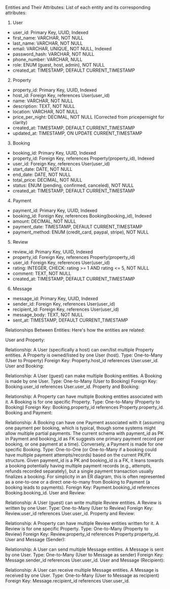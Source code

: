 Entities and Their Attributes:
List of each entity and its corresponding attributes:

1. User
* user_id: Primary Key, UUID, Indexed
* first_name: VARCHAR, NOT NULL
* last_name: VARCHAR, NOT NULL
* email: VARCHAR, UNIQUE, NOT NULL, Indexed
* password_hash: VARCHAR, NOT NULL
* phone_number: VARCHAR, NULL
* role: ENUM (guest, host, admin), NOT NULL
* created_at: TIMESTAMP, DEFAULT CURRENT_TIMESTAMP

2. Property
* property_id: Primary Key, UUID, Indexed
* host_id: Foreign Key, references User(user_id)
* name: VARCHAR, NOT NULL
* description: TEXT, NOT NULL
* location: VARCHAR, NOT NULL
* price_per_night: DECIMAL, NOT NULL (Corrected from pricepernight for clarity)
* created_at: TIMESTAMP, DEFAULT CURRENT_TIMESTAMP
* updated_at: TIMESTAMP, ON UPDATE CURRENT_TIMESTAMP

3. Booking
* booking_id: Primary Key, UUID, Indexed
* property_id: Foreign Key, references Property(property_id), Indexed
* user_id: Foreign Key, references User(user_id)
* start_date: DATE, NOT NULL
* end_date: DATE, NOT NULL
* total_price: DECIMAL, NOT NULL
* status: ENUM (pending, confirmed, canceled), NOT NULL
* created_at: TIMESTAMP, DEFAULT CURRENT_TIMESTAMP

4. Payment
* payment_id: Primary Key, UUID, Indexed
* booking_id: Foreign Key, references Booking(booking_id), Indexed
* amount: DECIMAL, NOT NULL
* payment_date: TIMESTAMP, DEFAULT CURRENT_TIMESTAMP
* payment_method: ENUM (credit_card, paypal, stripe), NOT NULL

5. Review
* review_id: Primary Key, UUID, Indexed
* property_id: Foreign Key, references Property(property_id)
* user_id: Foreign Key, references User(user_id)
* rating: INTEGER, CHECK: rating >= 1 AND rating <= 5, NOT NULL
* comment: TEXT, NOT NULL
* created_at: TIMESTAMP, DEFAULT CURRENT_TIMESTAMP

6. Message
* message_id: Primary Key, UUID, Indexed
* sender_id: Foreign Key, references User(user_id)
* recipient_id: Foreign Key, references User(user_id)
* message_body: TEXT, NOT NULL
* sent_at: TIMESTAMP, DEFAULT CURRENT_TIMESTAMP

Relationships Between Entities:
Here's how the entities are related:

User and Property:

Relationship: A User (specifically a host) can own/list multiple Property entities. A Property is owned/listed by one User (host).
Type: One-to-Many (User to Property)
Foreign Key: Property.host_id references User.user_id.
User and Booking:

Relationship: A User (guest) can make multiple Booking entities. A Booking is made by one User.
Type: One-to-Many (User to Booking)
Foreign Key: Booking.user_id references User.user_id.
Property and Booking:

Relationship: A Property can have multiple Booking entities associated with it. A Booking is for one specific Property.
Type: One-to-Many (Property to Booking)
Foreign Key: Booking.property_id references Property.property_id.
Booking and Payment:

Relationship: A Booking can have one Payment associated with it (assuming one payment per booking, which is typical, though some systems might allow multiple partial payments. The current schema with payment_id as PK in Payment and booking_id as FK suggests one primary payment record per booking, or one payment at a time). Conversely, a Payment is made for one specific Booking.
Type: One-to-One (or One-to-Many if a booking could have multiple payment attempts/records) based on the current PK/FK structure. Given payment_id is a PK and booking_id is a FK, it leans towards a booking potentially having multiple payment records (e.g., attempts, refunds recorded separately), but a single payment transaction usually finalizes a booking. For simplicity in an ER diagram, this is often represented as a one-to-one or a direct one-to-many from Booking to Payment (a booking leads to payments).
Foreign Key: Payment.booking_id references Booking.booking_id.
User and Review:

Relationship: A User (guest) can write multiple Review entities. A Review is written by one User.
Type: One-to-Many (User to Review)
Foreign Key: Review.user_id references User.user_id.
Property and Review:

Relationship: A Property can have multiple Review entities written for it. A Review is for one specific Property.
Type: One-to-Many (Property to Review)
Foreign Key: Review.property_id references Property.property_id.
User and Message (Sender):

Relationship: A User can send multiple Message entities. A Message is sent by one User.
Type: One-to-Many (User to Message as sender)
Foreign Key: Message.sender_id references User.user_id.
User and Message (Recipient):

Relationship: A User can receive multiple Message entities. A Message is received by one User.
Type: One-to-Many (User to Message as recipient)
Foreign Key: Message.recipient_id references User.user_id.
